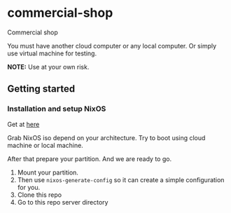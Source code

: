 # commercial-shop

Commercial shop

You must have another cloud computer or any local computer. Or simply use
virtual machine for testing.

**NOTE:** Use at your own risk.

## Getting started

### Installation and setup NixOS

Get at [here](https://nixos.org)

Grab NixOS iso depend on your architecture. Try to boot using cloud machine or
local machine.

After that prepare your partition. And we are ready to go.

1. Mount your partition.
2. Then use `nixos-generate-config` so it can create a simple configuration
for you.
3. Clone this repo
4. Go to this repo server directory

